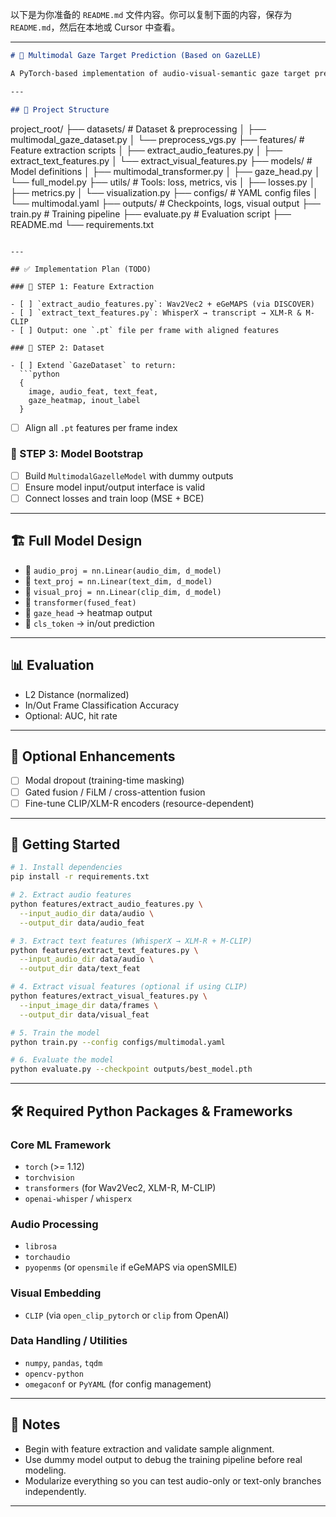 以下是为你准备的 `README.md` 文件内容。你可以复制下面的内容，保存为 `README.md`，然后在本地或 Cursor 中查看。

---

```markdown
# 🧠 Multimodal Gaze Target Prediction (Based on GazeLLE)

A PyTorch-based implementation of audio-visual-semantic gaze target prediction. This project builds upon the [GazeLLE](https://github.com/facebookresearch/GazeLLE) framework and extends it by incorporating synchronized audio and textual semantics (e.g., from WhisperX + XLM-R + CLIP) for predicting human gaze targets in real-world dialogues.

---

## 📁 Project Structure

```

project\_root/
├── datasets/                    # Dataset & preprocessing
│   ├── multimodal\_gaze\_dataset.py
│   └── preprocess\_vgs.py
├── features/                    # Feature extraction scripts
│   ├── extract\_audio\_features.py
│   ├── extract\_text\_features.py
│   └── extract\_visual\_features.py
├── models/                      # Model definitions
│   ├── multimodal\_transformer.py
│   ├── gaze\_head.py
│   └── full\_model.py
├── utils/                       # Tools: loss, metrics, vis
│   ├── losses.py
│   ├── metrics.py
│   └── visualization.py
├── configs/                     # YAML config files
│   └── multimodal.yaml
├── outputs/                     # Checkpoints, logs, visual output
├── train.py                     # Training pipeline
├── evaluate.py                  # Evaluation script
├── README.md
└── requirements.txt

````

---

## ✅ Implementation Plan (TODO)

### 🥇 STEP 1: Feature Extraction

- [ ] `extract_audio_features.py`: Wav2Vec2 + eGeMAPS (via DISCOVER)  
- [ ] `extract_text_features.py`: WhisperX → transcript → XLM-R & M-CLIP  
- [ ] Output: one `.pt` file per frame with aligned features

### 🥈 STEP 2: Dataset

- [ ] Extend `GazeDataset` to return:
  ```python
  {
    image, audio_feat, text_feat,
    gaze_heatmap, inout_label
  }
````

* [ ] Align all `.pt` features per frame index

### 🥉 STEP 3: Model Bootstrap

* [ ] Build `MultimodalGazelleModel` with dummy outputs
* [ ] Ensure model input/output interface is valid
* [ ] Connect losses and train loop (MSE + BCE)

---

## 🏗️ Full Model Design

* 🔹 `audio_proj = nn.Linear(audio_dim, d_model)`
* 🔹 `text_proj = nn.Linear(text_dim, d_model)`
* 🔹 `visual_proj = nn.Linear(clip_dim, d_model)`
* 🔹 `transformer(fused_feat)`
* 🔹 `gaze_head` → heatmap output
* 🔹 `cls_token` → in/out prediction

---

## 📊 Evaluation

* L2 Distance (normalized)
* In/Out Frame Classification Accuracy
* Optional: AUC, hit rate

---

## 🌱 Optional Enhancements

* [ ] Modal dropout (training-time masking)
* [ ] Gated fusion / FiLM / cross-attention fusion
* [ ] Fine-tune CLIP/XLM-R encoders (resource-dependent)

---

## 🚀 Getting Started

```bash
# 1. Install dependencies
pip install -r requirements.txt

# 2. Extract audio features
python features/extract_audio_features.py \
  --input_audio_dir data/audio \
  --output_dir data/audio_feat

# 3. Extract text features (WhisperX → XLM-R + M-CLIP)
python features/extract_text_features.py \
  --input_audio_dir data/audio \
  --output_dir data/text_feat

# 4. Extract visual features (optional if using CLIP)
python features/extract_visual_features.py \
  --input_image_dir data/frames \
  --output_dir data/visual_feat

# 5. Train the model
python train.py --config configs/multimodal.yaml

# 6. Evaluate the model
python evaluate.py --checkpoint outputs/best_model.pth
```

---

## 🛠️ Required Python Packages & Frameworks

### Core ML Framework

* `torch` (>= 1.12)
* `torchvision`
* `transformers` (for Wav2Vec2, XLM-R, M-CLIP)
* `openai-whisper` / `whisperx`

### Audio Processing

* `librosa`
* `torchaudio`
* `pyopenms` (or `opensmile` if eGeMAPS via openSMILE)

### Visual Embedding

* `CLIP` (via `open_clip_pytorch` or `clip` from OpenAI)

### Data Handling / Utilities

* `numpy`, `pandas`, `tqdm`
* `opencv-python`
* `omegaconf` or `PyYAML` (for config management)

---

## 📌 Notes

* Begin with feature extraction and validate sample alignment.
* Use dummy model output to debug the training pipeline before real modeling.
* Modularize everything so you can test audio-only or text-only branches independently.

---
